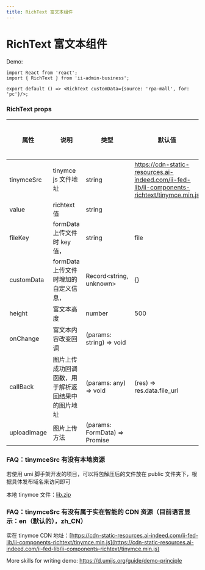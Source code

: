 ```yaml
---
title: RichText 富文本组件
---
```


# RichText 富文本组件

Demo:

```tsx
import React from 'react';
import { RichText } from 'ii-admin-business';

export default () => <RichText customData={source: 'rpa-mall', for: 'pc'}/>;
```

### RichText props

| 属性        | 说明                                               | 类型                          | 默认值                                                                                      | 是否必传 | 版本 |
| ----------- | -------------------------------------------------- | ----------------------------- | ------------------------------------------------------------------------------------------- | -------- | ---- |
| tinymceSrc  | tinymce js 文件地址                                | string                        | https://cdn-static-resources.ai-indeed.com/ii-fed-lib/ii-components-richtext/tinymce.min.js | 否       |      |
| value       | richtext 值                                        | string                        |                                                                                             | 否       |      |
| fileKey     | formData 上传文件时 key 值，                       | string                        | file                                                                                        | 否       |      |
| customData  | formData 上传文件时增加的自定义信息，              | Record<string, unknown>       | {}                                                                                          | 否       |      |
| height      | 富文本高度                                         | number                        | 500                                                                                         | 否       |      |
| onChange    | 富文本内容改变回调                                 | (params: string) => void      |                                                                                             | 否       |      |
| callBack    | 图片上传成功回调函数，用于解析返回结果中的图片地址 | (params: any) => void         | (res) => res.data.file_url                                                                  | 否       |      |
| uploadImage | 图片上传方法                                       | (params: FormData) => Promise |                                                                                             | 否       |      |

### FAQ：tinymceSrc 有没有本地资源

若使用 umi 脚手架开发的项目，可以将包解压后的文件放在 public 文件夹下，根据具体发布域名来访问即可

本地 tinymce 文件：[lib.zip](https://lagrangelabs.github.io/ii-admin-business/lib.zip)

### FAQ：tinymceSrc 有没有属于实在智能的 CDN 资源（目前语言显示：en（默认的），zh_CN）

实在 tinymce CDN 地址：[https://cdn-static-resources.ai-indeed.com/ii-fed-lib/ii-components-richtext/tinymce.min.js](https://cdn-static-resources.ai-indeed.com/ii-fed-lib/ii-components-richtext/tinymce.min.js)

More skills for writing demo: https://d.umijs.org/guide/demo-principle
